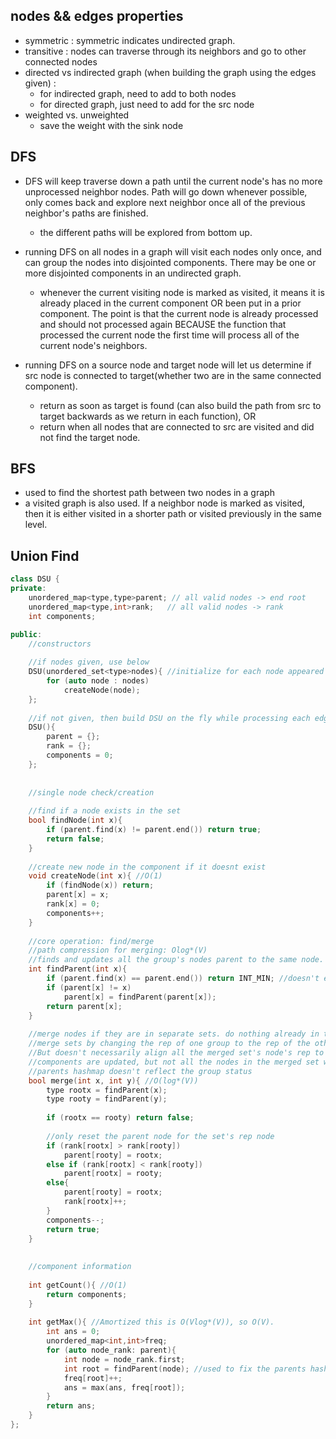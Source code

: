 ## nodes && edges properties
- symmetric : symmetric indicates undirected graph. 
- transitive : nodes can traverse through its neighbors and go to other connected nodes
- directed vs indirected graph (when building the graph using the edges given) :
    - for indirected graph, need to add to both nodes
    - for directed graph, just need to add for the src node
- weighted vs. unweighted
    - save the weight with the sink node 

## DFS
- DFS will keep traverse down a path until the current node's has no more unprocessed neighbor nodes. Path will go down whenever possible, only comes back and explore next neighbor once all of the previous neighbor's paths are finished.
    - the different paths will be explored from bottom up.
    
- running DFS on all nodes in a graph will visit each nodes only once, and can group the nodes into disjointed components. There may be one or more disjointed components in an undirected graph.
    - whenever the current visiting node is marked as visited, it means it is already placed in the current component OR been put in a prior component. The point is that the current node is already processed and should not processed again BECAUSE the function that processed the current node the first time will process all of the current node's neighbors.
    
- running DFS on a source node and target node will let us determine if src node is connected to target(whether two are in the same connected component).
    - return as soon as target is found (can also build the path from src to target backwards as we return in each function), OR 
    - return when all nodes that are connected to src are visited and did not find the target node.
    
## BFS
- used to find the shortest path between two nodes in a graph
- a visited graph is also used. If a neighbor node is marked as visited, then it is either visited in a shorter path or visited previously in the same level. 



## Union Find

```cpp
class DSU {
private:
    unordered_map<type,type>parent; // all valid nodes -> end root
    unordered_map<type,int>rank;   // all valid nodes -> rank
    int components;

public:
    //constructors
    
    //if nodes given, use below
    DSU(unordered_set<type>nodes){ //initialize for each node appeared in the given data
        for (auto node : nodes) 
            createNode(node);
    };
    
    //if not given, then build DSU on the fly while processing each edge
    DSU(){
        parent = {};
        rank = {};
        components = 0;
    };
    
    
    //single node check/creation
    
    //find if a node exists in the set
    bool findNode(int x){
        if (parent.find(x) != parent.end()) return true;
        return false;
    }
    
    //create new node in the component if it doesnt exist 
    void createNode(int x){ //O(1)
        if (findNode(x)) return;
        parent[x] = x;
        rank[x] = 0;
        components++;
    }
    
    //core operation: find/merge
    //path compression for merging: Olog*(V)
    //finds and updates all the group's nodes parent to the same node.
    int findParent(int x){
        if (parent.find(x) == parent.end()) return INT_MIN; //doesn't exist in the graph
        if (parent[x] != x) 
            parent[x] = findParent(parent[x]);
        return parent[x];
    }
    
    //merge nodes if they are in separate sets. do nothing already in the same set. O(Log*(V))
    //merge sets by changing the rep of one group to the rep of the other group's rep. 
    //But doesn't necessarily align all the merged set's node's rep to the same rep. 
    //components are updated, but not all the nodes in the merged set will have the same parent via merge function alone 
    //parents hashmap doesn't reflect the group status 
    bool merge(int x, int y){ //O(log*(V))
        type rootx = findParent(x);
        type rooty = findParent(y);
        
        if (rootx == rooty) return false;
        
        //only reset the parent node for the set's rep node
        if (rank[rootx] > rank[rooty])
            parent[rooty] = rootx;
        else if (rank[rootx] < rank[rooty])
            parent[rootx] = rooty;
        else{
            parent[rooty] = rootx;
            rank[rootx]++;
        }
        components--;
        return true; 
    }
    
    
    //component information
    
    int getCount(){ //O(1)
        return components;
    }
    
    int getMax(){ //Amortized this is O(Vlog*(V)), so O(V).
        int ans = 0;
        unordered_map<int,int>freq; 
        for (auto node_rank: parent){
            int node = node_rank.first;
            int root = findParent(node); //used to fix the parents hashmap to reflect the component state
            freq[root]++;
            ans = max(ans, freq[root]);
        }
        return ans;
    }
};
```






